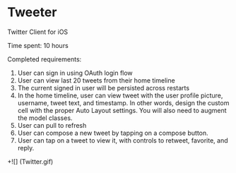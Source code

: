 Tweeter
=======

Twitter Client for iOS


Time spent: 10 hours

Completed requirements:

1. User can sign in using OAuth login flow
2. User can view last 20 tweets from their home timeline
3. The current signed in user will be persisted across restarts
4. In the home timeline, user can view tweet with the user profile picture, username, tweet text, and timestamp. In other words, design the custom cell with the proper Auto Layout settings. You will also need to augment the model classes.
5. User can pull to refresh
6. User can compose a new tweet by tapping on a compose button.
7. User can tap on a tweet to view it, with controls to retweet, favorite, and reply.

+![] (Twitter.gif)
